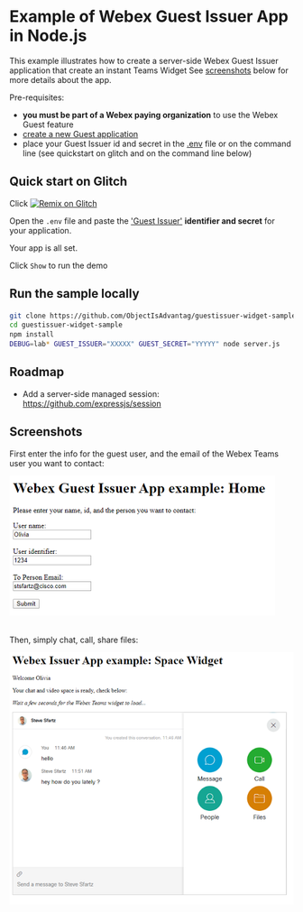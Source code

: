 # Example of Webex Guest Issuer App in Node.js

This example illustrates how to create a server-side Webex Guest Issuer application that create an instant Teams Widget 
See [screenshots](#screenshots) below for more details about the app.

Pre-requisites:
- **you must be part of a Webex paying organization** to use the Webex Guest feature
- [create a new Guest application](https://developer.webex.com/my-apps/new/guest-issuer)
- place your Guest Issuer id and secret in the [.env](./env#L15) file or on the command line (see quickstart on glitch and on the command line below)


## Quick start on Glitch

Click [![Remix on Glitch](https://cdn.glitch.com/2703baf2-b643-4da7-ab91-7ee2a2d00b5b%2Fremix-button.svg)](https://glitch.com/edit/#!/import/github/ObjectIsAdvantag/guestissuer-widget-sample)

Open the `.env` file and paste the ['Guest Issuer'](https://developer.webex.com/docs/guest-issuer) **identifier and secret** for your application.

Your app is all set.

Click `Show` to run the demo


## Run the sample locally

``` bash
git clone https://github.com/ObjectIsAdvantag/guestissuer-widget-sample
cd guestissuer-widget-sample
npm install
DEBUG=lab* GUEST_ISSUER="XXXXX" GUEST_SECRET="YYYYY" node server.js
```


## Roadmap

- Add a server-side managed session: https://github.com/expressjs/session


## Screenshots

First enter the info for the guest user, and the email of the Webex Teams user you want to contact:

![](./docs/demo_home.png)
<br/>
<br/>

Then, simply chat, call, share files:

![](./docs/demo_widget.png)
